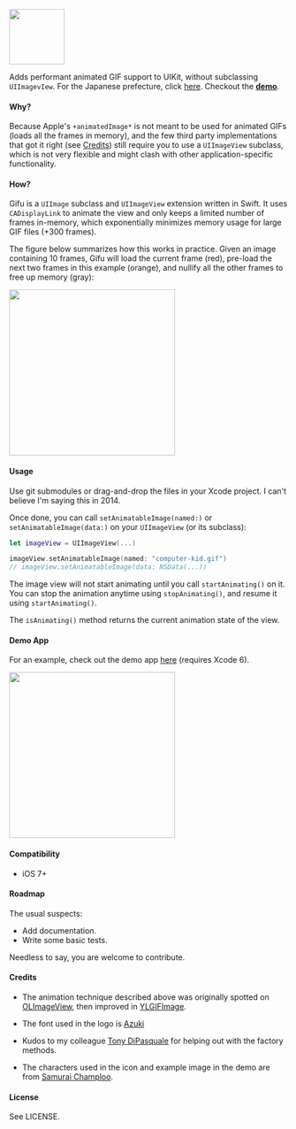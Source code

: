 <img src="https://dl.dropboxusercontent.com/u/148921/assets/logo.svg" width="100" />

Adds performant animated GIF support to UIKit, without subclassing `UIImagevIew`. For the Japanese prefecture, click [here](https://goo.gl/maps/CCeAc). Checkout the __[demo](#demo-app)__.

#### Why?

Because Apple's `+animatedImage*` is not meant to be used for animated GIFs (loads all the frames in memory), and the few third party implementations that got it right (see [Credits](#credits)) still require you to use a `UIImageView` subclass, which is not very flexible and might clash with other application-specific functionality.

#### How?

Gifu is a `UIImage` subclass and `UIImageView` extension written in Swift.
It uses `CADisplayLink` to animate the view and only keeps a limited number of
frames in-memory, which exponentially minimizes memory usage for large GIF files (+300
frames).

The figure below summarizes how this works in practice. Given an image
containing 10 frames, Gifu will load the current frame (red), pre-load the next two frames in this example (orange),
and nullify all the other frames to free up memory (gray):

<img src="https://raw.githubusercontent.com/kaishin/gifu/master/figure.gif" width="300" />

#### Usage

Use git submodules or drag-and-drop the files in your Xcode project. I can't
believe I'm saying this in 2014.

Once done, you can call `setAnimatableImage(named:)` or
`setAnimatableImage(data:)` on your `UIImageView` (or its subclass):

```swift
let imageView = UIImageView(...)

imageView.setAnimatableImage(named: "computer-kid.gif")
// imageView.setAnimatableImage(data: NSData(...))
```

The image view will not start animating until you call `startAnimating()`
on it. You can stop the animation anytime using `stopAnimating()`, and resume
it using `startAnimating()`.

The `isAnimating()` method returns the current animation state of the view.

#### Demo App

For an example, check out the demo app [here](https://github.com/kaishin/gifu/tree/demo) (requires Xcode 6).

<img src="https://raw.githubusercontent.com/kaishin/gifu/demo/demo.gif" width="300" />

#### Compatibility

- iOS 7+

#### Roadmap

The usual suspects:

- Add documentation.
- Write some basic tests.

Needless to say, you are welcome to contribute.

#### Credits

- The animation technique described above was originally spotted on
[OLImageView](https://github.com/ondalabs/OLImageView), then improved in [YLGIFImage](https://github.com/liyong03/YLGIFImage).

- The font used in the logo is [Azuki](http://www.myfonts.com/fonts/bluevinyl/azuki/)

- Kudos to my colleague [Tony DiPasquale](https://github.com/tonyd256) for helping out with the factory methods.

- The characters used in the icon and example image in the demo are from [Samurai Champloo](https://en.wikipedia.org/wiki/Samurai_Champloo).

#### License

See LICENSE.
